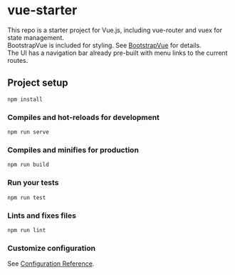 # vue-starter
This repo is a starter project for Vue.js, including vue-router and vuex for state management.<br>BootstrapVue is included for styling. See [BootstrapVue](https://bootstrap-vue.js.org/docs) for details.<br>The UI has a navigation bar already pre-built with menu links to the current routes.

## Project setup
```
npm install
```

### Compiles and hot-reloads for development
```
npm run serve
```

### Compiles and minifies for production
```
npm run build
```

### Run your tests
```
npm run test
```

### Lints and fixes files
```
npm run lint
```

### Customize configuration
See [Configuration Reference](https://cli.vuejs.org/config/).
